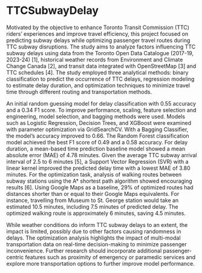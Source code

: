 # TTCSubwayDelay

Motivated by the objective to enhance Toronto Transit Commission (TTC) riders’ experiences and improve travel efficiency, this project focused on predicting subway delays while optimizing passenger travel routes during TTC subway disruptions. The study aims to analyze factors influencing TTC subway delays using data from the Toronto Open Data Catalogue (2017-19, 2023-24) [1], historical weather records from Environment and Climate Change Canada [2], and transit data integrated with OpenStreetMap [3] and TTC schedules [4]. The study employed three analytical methods: binary classification to predict the occurrence of TTC delays, regression modeling to estimate delay duration, and optimization techniques to minimize travel time through different routing and transportation methods. 

An initial random guessing model for delay classification with 0.55 accuracy and a 0.34 F1 score. To improve performance, scaling, feature selection and engineering, model selection, and bagging methods were used. Models such as Logistic Regression, Decision Trees, and XGBoost were examined with parameter optimization via GridSearchCV. With a Bagging Classifier, the model’s accuracy improved to 0.66. The Random Forest classification model achieved the best F1 score of 0.49 and a 0.58 accuracy. For delay duration, a mean-based time prediction baseline model showed a mean absolute error (MAE) of 4.78 minutes. Given the average TTC subway arrival interval of 2.5 to 6 minutes [5], a Support Vector Regression (SVR) with a linear kernel improved the predicted delay time with a lowest MAE of 3.80 minutes. For the optimization task, analysis of walking routes between subway stations using the A* shortest path algorithm showed encouraging results [6]. Using Google Maps as a baseline, 29% of optimized routes had distances shorter than or equal to their Google Maps equivalents. For instance, travelling from Museum to St. George station would take an estimated 10.5 minutes, including 7.5 minutes of predicted delay. The optimized walking route is approximately 6 minutes, saving 4.5 minutes. 

While weather conditions do inform TTC subway delays to an extent, the impact is limited, possibly due to other factors causing randomness in delays. The optimization analysis highlights the impact of multi-modal transportation data on real-time decision-making to minimize passenger inconvenience. Further research should incorporate additional passenger-centric features such as proximity of emergency or paramedic services and explore more transportation options to further improve model performance.
